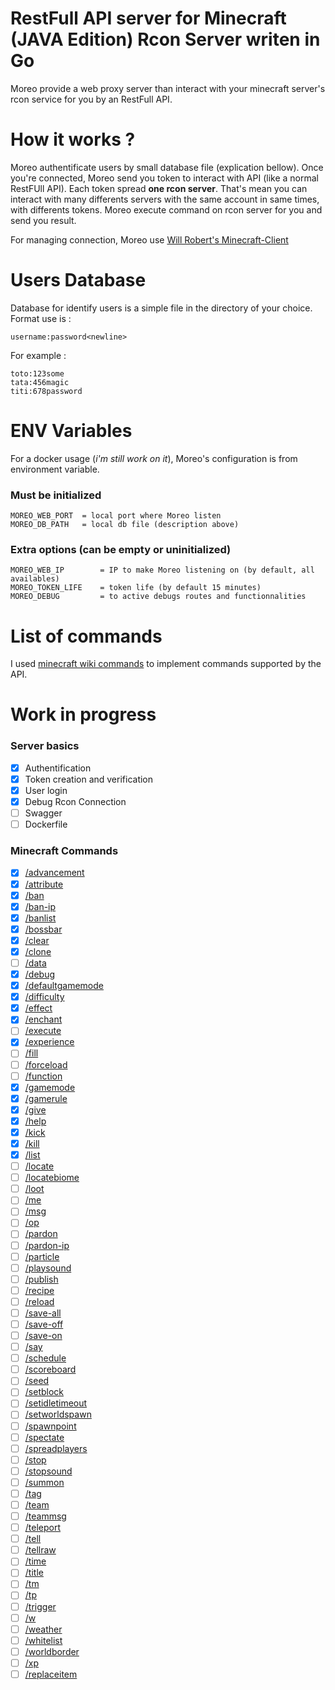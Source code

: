 # RestFull API server for Minecraft (JAVA Edition) Rcon Server writen in Go

Moreo provide a web proxy server than interact with your minecraft server's rcon service for you by an RestFull API.

# How it works ?
Moreo authentificate users by small database file (explication bellow).
Once you're connected, Moreo send you token to interact with API (like a normal RestFUll API).
Each token spread **one rcon server**. That's mean you can interact with many differents servers with the same account in same times, with differents tokens.
Moreo execute command on rcon server for you and send you result.

For managing connection, Moreo use [Will Robert's Minecraft-Client](http://github.com/willroberts/minecraft-client)

# Users Database
Database for identify users is a simple file in the directory of your choice. Format use is :
```
username:password<newline>
```

For example :
```
toto:123some
tata:456magic
titi:678password
```

# ENV Variables
For a docker usage (*i'm still work on it*), Moreo's configuration is from environment variable.

### Must be initialized
```
MOREO_WEB_PORT  = local port where Moreo listen
MOREO_DB_PATH   = local db file (description above)
```

### Extra options (can be empty or uninitialized)
```
MOREO_WEB_IP        = IP to make Moreo listening on (by default, all availables)
MOREO_TOKEN_LIFE    = token life (by default 15 minutes)
MOREO_DEBUG         = to active debugs routes and functionnalities
```

# List of commands
I used [minecraft wiki commands](https://minecraft.fandom.com/wiki/Commands) to implement commands supported by the API.

# Work in progress

### Server basics
- [x] Authentification
- [x] Token creation and verification
- [x] User login
- [x] Debug Rcon Connection
- [ ] Swagger
- [ ] Dockerfile

### Minecraft Commands
- [x] [/advancement](https://minecraft.fandom.com/wiki/Commands/advancement)
- [x] [/attribute](https://minecraft.fandom.com/wiki/Commands/attribute)
- [x] [/ban](https://minecraft.fandom.com/wiki/Commands/ban)
- [x] [/ban-ip](https://minecraft.fandom.com/wiki/Commands/ban#ban-ip)
- [x] [/banlist](https://minecraft.fandom.com/wiki/Commands/ban#banlist)
- [x] [/bossbar](https://minecraft.fandom.com/wiki/Commands/bossbar)
- [x] [/clear](https://minecraft.fandom.com/wiki/Commands/clear)
- [x] [/clone](https://minecraft.fandom.com/wiki/Commands/clone)
- [ ] [/data](https://minecraft.fandom.com/wiki/Commands/data)
- [x] [/debug](https://minecraft.fandom.com/wiki/Commands/debug)
- [x] [/defaultgamemode](https://minecraft.fandom.com/wiki/Commands/defaultgamemode)
- [x] [/difficulty](https://minecraft.fandom.com/wiki/Commands/difficulty)
- [x] [/effect](https://minecraft.fandom.com/wiki/Commands/effect)
- [x] [/enchant](https://minecraft.fandom.com/wiki/Commands/enchant)
- [ ] [/execute](https://minecraft.fandom.com/wiki/Commands/execute)
- [x] [/experience](https://minecraft.fandom.com/wiki/Commands/experience)
- [ ] [/fill](https://minecraft.fandom.com/wiki/Commands/fill)
- [ ] [/forceload](https://minecraft.fandom.com/wiki/Commands/forceload)
- [ ] [/function](https://minecraft.fandom.com/wiki/Commands/function)
- [x] [/gamemode](https://minecraft.fandom.com/wiki/Commands/gamemode)
- [x] [/gamerule](https://minecraft.fandom.com/wiki/Commands/gamerule)
- [x] [/give](https://minecraft.fandom.com/wiki/Commands/give)
- [x] [/help](https://minecraft.fandom.com/wiki/Commands/help)
- [x] [/kick](https://minecraft.fandom.com/wiki/Commands/kick)
- [x] [/kill](https://minecraft.fandom.com/wiki/Commands/kill)
- [x] [/list](https://minecraft.fandom.com/wiki/Commands/list)
- [ ] [/locate](https://minecraft.fandom.com/wiki/Commands/locate)
- [ ] [/locatebiome](https://minecraft.fandom.com/wiki/Commands/locatebiome)
- [ ] [/loot](https://minecraft.fandom.com/wiki/Commands/loot)
- [ ] [/me](https://minecraft.fandom.com/wiki/Commands/me)
- [ ] [/msg](https://minecraft.fandom.com/wiki/Commands/msg)
- [ ] [/op](https://minecraft.fandom.com/wiki/Commands/op)
- [ ] [/pardon](https://minecraft.fandom.com/wiki/Commands/pardon)
- [ ] [/pardon-ip](https://minecraft.fandom.com/wiki/Commands/pardon#pardon-ip)
- [ ] [/particle](https://minecraft.fandom.com/wiki/Commands/particle)
- [ ] [/playsound](https://minecraft.fandom.com/wiki/Commands/playsound)
- [ ] [/publish](https://minecraft.fandom.com/wiki/Commands/publish)
- [ ] [/recipe](https://minecraft.fandom.com/wiki/Commands/recipe)
- [ ] [/reload](https://minecraft.fandom.com/wiki/Commands/reload)
- [ ] [/save-all](https://minecraft.fandom.com/wiki/Commands/save#save-all)
- [ ] [/save-off](https://minecraft.fandom.com/wiki/Commands/save#save-off)
- [ ] [/save-on](https://minecraft.fandom.com/wiki/Commands/save#save-on)
- [ ] [/say](https://minecraft.fandom.com/wiki/Commands/say)
- [ ] [/schedule](https://minecraft.fandom.com/wiki/Commands/schedule)
- [ ] [/scoreboard](https://minecraft.fandom.com/wiki/Commands/scoreboard)
- [ ] [/seed](https://minecraft.fandom.com/wiki/Commands/seed)
- [ ] [/setblock](https://minecraft.fandom.com/wiki/Commands/setblock)
- [ ] [/setidletimeout](https://minecraft.fandom.com/wiki/Commands/setidletimeout)
- [ ] [/setworldspawn](https://minecraft.fandom.com/wiki/Commands/setworldspawn)
- [ ] [/spawnpoint](https://minecraft.fandom.com/wiki/Commands/spawnpoint)
- [ ] [/spectate](https://minecraft.fandom.com/wiki/Commands/spectate)
- [ ] [/spreadplayers](https://minecraft.fandom.com/wiki/Commands/spreadplayers)
- [ ] [/stop](https://minecraft.fandom.com/wiki/Commands/stop)
- [ ] [/stopsound](https://minecraft.fandom.com/wiki/Commands/stopsound)
- [ ] [/summon](https://minecraft.fandom.com/wiki/Commands/summon)
- [ ] [/tag](https://minecraft.fandom.com/wiki/Commands/tag)
- [ ] [/team](https://minecraft.fandom.com/wiki/Commands/team)
- [ ] [/teammsg](https://minecraft.fandom.com/wiki/Commands/teammsg)
- [ ] [/teleport](https://minecraft.fandom.com/wiki/Commands/teleport)
- [ ] [/tell](https://minecraft.fandom.com/wiki/Commands/tell)
- [ ] [/tellraw](https://minecraft.fandom.com/wiki/Commands/tellraw)
- [ ] [/time](https://minecraft.fandom.com/wiki/Commands/time)
- [ ] [/title](https://minecraft.fandom.com/wiki/Commands/title)
- [ ] [/tm](https://minecraft.fandom.com/wiki/Commands/tm)
- [ ] [/tp](https://minecraft.fandom.com/wiki/Commands/tp)
- [ ] [/trigger](https://minecraft.fandom.com/wiki/Commands/trigger)
- [ ] [/w](https://minecraft.fandom.com/wiki/Commands/w)
- [ ] [/weather](https://minecraft.fandom.com/wiki/Commands/weather)
- [ ] [/whitelist](https://minecraft.fandom.com/wiki/Commands/whitelist)
- [ ] [/worldborder](https://minecraft.fandom.com/wiki/Commands/worldborder)
- [ ] [/xp](https://minecraft.fandom.com/wiki/Commands/xp)
- [ ] [/replaceitem](https://minecraft.fandom.com/wiki/Commands/replaceitem)
